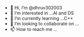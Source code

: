 - 👋 Hi, I’m @dhruv302003
- 👀 I’m interested in ...AI and DS
- 🌱 I’m currently learning ...C++
- 💞️ I’m looking to collaborate on ...
- 📫 How to reach me ...

<!---
dhruv302003/dhruv302003 is a ✨ special ✨ repository because its `README.md` (this file) appears on your GitHub profile.
You can click the Preview link to take a look at your changes.
--->
